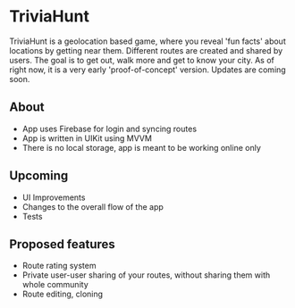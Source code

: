 # TriviaHunt

TriviaHunt is a geolocation based game, where you reveal 'fun facts' about locations by getting near them. Different routes are created and shared by users. The goal is to get out, walk more and get to know your city. As of right now, it is a very early 'proof-of-concept' version. Updates are coming soon.

## About

- App uses Firebase for login and syncing routes
- App is written in UIKit using MVVM
- There is no local storage, app is meant to be working online only

## Upcoming

- UI Improvements
- Changes to the overall flow of the app
- Tests

## Proposed features

- Route rating system
- Private user-user sharing of your routes, without sharing them with whole community
- Route editing, cloning
